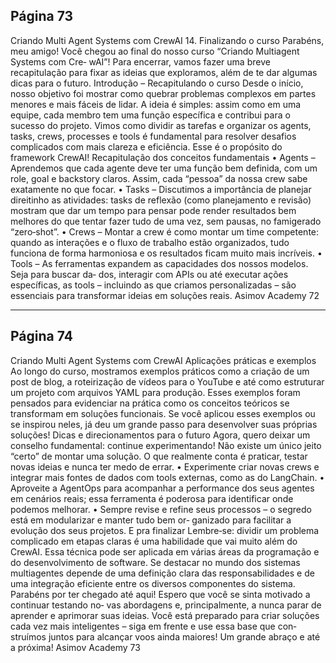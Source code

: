 ## Página 73

Criando Multi Agent Systems com CrewAI
14. Finalizando o curso
Parabéns, meu amigo! Você chegou ao final do nosso curso “Criando Multiagent Systems com Cre‑
wAI”! Para encerrar, vamos fazer uma breve recapitulação para fixar as ideias que exploramos, além
de te dar algumas dicas para o futuro.
Introdução – Recapitulando o curso
Desde o início, nosso objetivo foi mostrar como quebrar problemas complexos em partes menores e
mais fáceis de lidar. A ideia é simples: assim como em uma equipe, cada membro tem uma função
específica e contribui para o sucesso do projeto.
Vimos como dividir as tarefas e organizar os agents, tasks, crews, processes e tools é fundamental
para resolver desafios complicados com mais clareza e eficiência. Esse é o propósito do framework
CrewAI!
Recapitulação dos conceitos fundamentais
• Agents – Aprendemos que cada agente deve ter uma função bem definida, com um role, goal
e backstory claros. Assim, cada “pessoa” da nossa crew sabe exatamente no que focar.
• Tasks – Discutimos a importância de planejar direitinho as atividades: tasks de reflexão (como
planejamento e revisão) mostram que dar um tempo para pensar pode render resultados bem
melhores do que tentar fazer tudo de uma vez, sem pausas, no famigerado “zero‑shot”.
• Crews – Montar a crew é como montar um time competente: quando as interações e o fluxo de
trabalho estão organizados, tudo funciona de forma harmoniosa e os resultados ficam muito
mais incríveis.
• Tools – As ferramentas expandem as capacidades dos nossos modelos. Seja para buscar da‑
dos, interagir com APIs ou até executar ações específicas, as tools – incluindo as que criamos
personalizadas – são essenciais para transformar ideias em soluções reais.
Asimov Academy
72


---
## Página 74

Criando Multi Agent Systems com CrewAI
Aplicações práticas e exemplos
Ao longo do curso, mostramos exemplos práticos como a criação de um post de blog, a roteirização
de vídeos para o YouTube e até como estruturar um projeto com arquivos YAML para produção. Esses
exemplos foram pensados para evidenciar na prática como os conceitos teóricos se transformam em
soluções funcionais. Se você aplicou esses exemplos ou se inspirou neles, já deu um grande passo
para desenvolver suas próprias soluções!
Dicas e direcionamentos para o futuro
Agora, quero deixar um conselho fundamental: continue experimentando!
Não existe um único jeito “certo” de montar uma solução. O que realmente conta é praticar, testar
novas ideias e nunca ter medo de errar.
• Experimente criar novas crews e integrar mais fontes de dados com tools externas, como as do
LangChain.
• Aproveite a AgentOps para acompanhar a performance dos seus agentes em cenários reais;
essa ferramenta é poderosa para identificar onde podemos melhorar.
• Sempre revise e refine seus processos – o segredo está em modularizar e manter tudo bem or‑
ganizado para facilitar a evolução dos seus projetos.
E pra finalizar
Lembre‑se: dividir um problema complicado em etapas claras é uma habilidade que vai muito além
do CrewAI. Essa técnica pode ser aplicada em várias áreas da programação e do desenvolvimento
de software. Se destacar no mundo dos sistemas multiagentes depende de uma definição clara das
responsabilidades e de uma integração eficiente entre os diversos componentes do sistema.
Parabéns por ter chegado até aqui! Espero que você se sinta motivado a continuar testando no‑
vas abordagens e, principalmente, a nunca parar de aprender e aprimorar suas ideias. Você está
preparado para criar soluções cada vez mais inteligentes – siga em frente e use essa base que con‑
struímos juntos para alcançar voos ainda maiores!
Um grande abraço e até a próxima!
Asimov Academy
73
